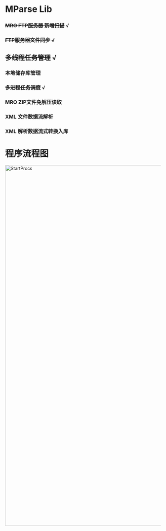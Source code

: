 # MParse Lib
### ~~MRO FTP服务器 新增扫描~~ √
### ~~FTP服务器文件同步~~ √
## ~~多线程任务管理~~ √
### 本地储存库管理
### ~~多进程任务调度~~ √
### MRO ZIP文件免解压读取
### XML 文件数据流解析
### XML 解析数据流式转换入库

# 程序流程图
<img width="1163" alt="StartProcs" src="https://user-images.githubusercontent.com/35430449/224956994-9c0e7d88-379c-47e6-9673-151c99ae36d0.png">
